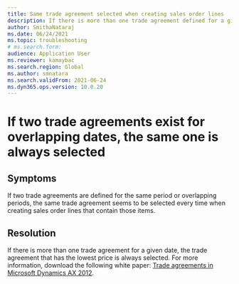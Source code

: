 ```yaml
--- 
title: Same trade agreement selected when creating sales order lines 
description: If there is more than one trade agreement defined for a given date, the one with the lowest price is always selected when creating sales order lines. 
author: SmithaNataraj
ms.date: 06/24/2021 
ms.topic: troubleshooting 
# ms.search.form: 
audience: Application User 
ms.reviewer: kamaybac 
ms.search.region: Global 
ms.author: smnatara 
ms.search.validFrom: 2021-06-24 
ms.dyn365.ops.version: 10.0.20 
---
```


# If two trade agreements exist for overlapping dates, the same one is always selected

## Symptoms

If two trade agreements are defined for the same period or overlapping periods, the same trade agreement seems to be selected every time when creating sales order lines that contain those items.

## Resolution

If there is more than one trade agreement for a given date, the trade agreement that has the lowest price is always selected. For more information, download the following white paper: [Trade agreements in Microsoft Dynamics AX 2012](https://www.axug.com/HigherLogic/System/DownloadDocumentFile.ashx?DocumentFileKey=3396a3a8-1f48-4d85-8cd6-5fa982f62e90).
